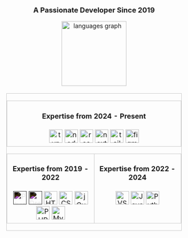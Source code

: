 <div align="center">
  <br>
  <h3>A Passionate Developer Since 2019</h3>
</div>

<div align="center">
  <img
    src="https://github-readme-stats.vercel.app/api/top-langs?username=mshsheikh&locale=en&hide_title=false&layout=compact&card_width=320&langs_count=5&theme=dracula&hide_border=false"
    height="150" alt="languages graph" />
</div>

<br>

<div align="center" style="border: 1px solid #ccc; width: 80%; margin: auto;">
  <!-- Top Table -->
  <table style="border: none; width: 100%; table-layout: fixed;">
    <tr>
      <td align="center" valign="top" width="50%">
        <h4>Expertise from 2024 - Present</h4>
        <img src="https://cdn.jsdelivr.net/gh/devicons/devicon/icons/typescript/typescript-original.svg" height="31"
          alt="typescript logo" />
        <img src="https://cdn.simpleicons.org/nodedotjs/339933" height="31" alt="nodejs logo" />
        <img src="https://cdn.jsdelivr.net/gh/devicons/devicon/icons/react/react-original.svg" height="31"
          alt="react logo" />
        <img src="https://cdn.jsdelivr.net/gh/devicons/devicon/icons/nextjs/nextjs-original.svg" height="31"
          alt="nextjs logo" />
        <img src="https://cdn.simpleicons.org/tailwindcss/06B6D4" height="31" alt="tailwindcss logo" />
        <img src="https://cdn.simpleicons.org/figma/F24E1E" height="31" alt="figma logo" />
      </td>
    </tr>
  </table>

  <!-- Bottom Tables -->
  <table style="border: none; width: 100%; table-layout: fixed;">
    <tr>
      <!-- Left Column -->
      <td align="center" valign="top" width="50%">
        <h4>Expertise from 2019 - 2022</h4>
        <img class="dynamic-icon" src="https://cdn.jsdelivr.net/gh/devicons/devicon/icons/photoshop/photoshop-line.svg"
          height="31" alt="Photoshop Logo" />
        <img class="dynamic-icon" src="https://cdn.jsdelivr.net/gh/devicons/devicon/icons/dreamweaver/dreamweaver-plain.svg"
          height="31" alt="Dreamweaver Logo" />
        <img src="https://cdn.jsdelivr.net/gh/devicons/devicon/icons/html5/html5-original.svg" height="31"
          alt="HTML5 Logo" />
        <img src="https://cdn.jsdelivr.net/gh/devicons/devicon/icons/css3/css3-original.svg" height="31"
          alt="CSS3 Logo" />
        <img src="https://cdn.jsdelivr.net/gh/devicons/devicon/icons/jquery/jquery-original.svg" height="31"
          alt="jQuery Logo" />
        <img src="https://cdn.jsdelivr.net/gh/devicons/devicon/icons/php/php-original.svg" height="31" alt="PHP Logo" />
        <img src="https://cdn.jsdelivr.net/gh/devicons/devicon/icons/mysql/mysql-original.svg" height="31"
          alt="MySQL Logo" />
      </td>
      <!-- Right Column -->
      <td align="center" valign="top" width="50%">
        <h4>Expertise from 2022 - 2024</h4>
        <img src="https://cdn.jsdelivr.net/gh/devicons/devicon/icons/vscode/vscode-original.svg" height="31"
          alt="VSCode Logo" />
        <img src="https://cdn.jsdelivr.net/gh/devicons/devicon/icons/javascript/javascript-original.svg" height="31"
          alt="JavaScript Logo" />
        <img src="https://cdn.jsdelivr.net/gh/devicons/devicon/icons/python/python-original.svg" height="31"
          alt="Python Logo" />
      </td>
    </tr>
  </table>
</div>

<!-- CSS for Dynamic Colors -->
<style>
  .dynamic-icon {
    filter: invert(1);
  }

  @media (prefers-color-scheme: dark) {
    .dynamic-icon {
      filter: invert(0);
    }
  }

  table {
    border-collapse: collapse;
  }

  table td {
    border: 1px solid #ccc;
  }
</style>
